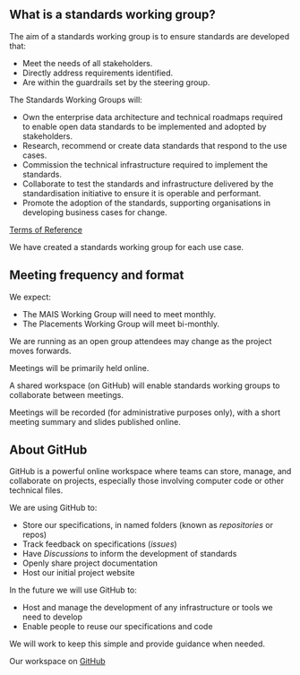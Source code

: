 ## What is a standards working group?

The aim of a standards working group is to ensure standards are developed that:​
- Meet the needs of all stakeholders.​
- Directly address requirements identified.​
- Are within the guardrails set by the steering group.​

The Standards Working Groups will: ​
- Own the enterprise data architecture and technical roadmaps required to enable open data standards to be
implemented and adopted by stakeholders. ​
- Research, recommend or create data standards that respond to the use cases. ​
- Commission the technical infrastructure required to implement the standards. ​
- Collaborate to test the standards and infrastructure delivered by the standardisation initiative to ensure it is operable and performant. ​
- Promote the adoption of the standards, supporting organisations in developing business cases for change. ​

[Terms of Reference](/files/Standards%20Working%20Group%20-%20Terms%20of%20Reference.pdf)

We have created a standards working group for each use case.

## Meeting frequency and format
​We expect​:
- The MAIS Working Group will need to meet monthly.​
- The Placements Working Group will meet bi-monthly.​

We are running as an open group attendees may change as the project moves forwards.​

Meetings will be primarily held online.​

A shared workspace (on GitHub) will enable standards working groups to collaborate between meetings. ​

Meetings will be recorded (for administrative purposes only), with a short meeting summary and slides
published online.

## About GitHub
GitHub is a powerful online workspace where teams can store, manage, and collaborate on projects,
especially those involving computer code or other technical files.

We are using GitHub to:​
- Store our specifications​, in named folders (known as _repositories_ or repos)
- Track feedback on specifications (_issues_)​
- Have _Discussions_ to inform the development of standards​
- Openly share project documentation ​
- Host our initial project website​

In the future we will use GitHub to:​
- Host and manage the development of any infrastructure or tools we need to develop​
- Enable people to reuse our specifications and code​

We will work to keep this simple and provide guidance when needed.

Our workspace on [GitHub](https://socialcaredata.github.io)